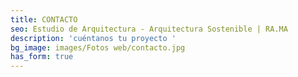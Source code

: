 ```yaml
---
title: CONTACTO
seo: Estudio de Arquitectura - Arquitectura Sostenible | RA.MA
description: 'cuéntanos tu proyecto '
bg_image: images/Fotos web/contacto.jpg
has_form: true
---
```

